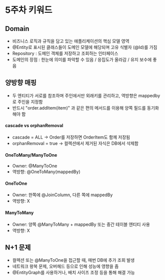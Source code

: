 # 5주차 키워드

## Domain
- 비즈니스 로직과 규칙을 담고 있는 애플리케이션의 핵심 모델 영역
- @Entity로 표시된 클래스들이 도메인 모델에 해당되며 고유 식별자 (@Id)를 가짐
- Repository : 도메인 객체를 저장하고 조회하는 인터페이스
- 도메인의 장점 : 한눈에 의미를 파악할 수 있음 / 응집도가 올라감 / 유지 보수에 좋음


## 양방향 매핑
- 두 엔티티가 서로를 참조하며 주인에서만 외래키를 관리하고, 역방향은 mappedby로 주인을 지정함
- 반드시 "order.addItem(item)" 과 같은 편의 메서드를 이용해 양쪽 필드를 동기화해야 함

#### cascade vs orphanRemoval
- cascade = ALL -> Order를 저장하면 OrderItem도 함께 저장됨
- orphanRemoval = true -> 컬렉션에서 제거된 자식은 DB에서 삭제함

#### OneToMany/ManyToOne
- Owner: @ManyToOne
- 역방향: @OneToMany(mappedBy)

#### OneToOne
- Owner: 한쪽에 @JoinColumn, 다른 쪽에 mappedBy
- 역방향: X

#### ManyToMany
- Owner: 양쪽 @ManyToMany + mappedBy 또는 중간 테이블 엔티티 사용
- 역방향: X

## N+1 문제
- 컬렉션 또는 @ManyToOne을 접근할 때, 매번 DB에 추가 조회 발생
- 네트워크 왕복 문제, 오버헤드 등으로 인해 성능에 영향을 줌
- @EntityGraph를 사용하거나, 배치 사이즈 조정 등을 통해 해결 가능
